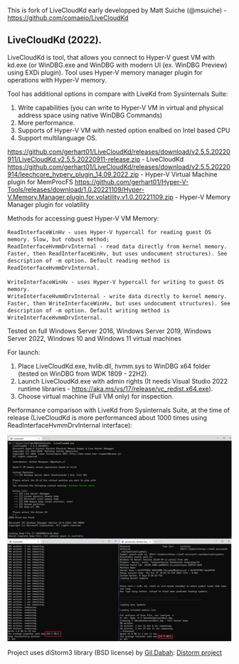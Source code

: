 This is fork of LiveCloudKd early developped by Matt Suiche (@msuiche) - https://github.com/comaeio/LiveCloudKd

## LiveCloudKd (2022).

LiveCloudKd is tool, that allows you connect to Hyper-V guest VM with kd.exe (or WinDBG.exe and WinDBG with modern UI (ex. WinDBG Preview) using EXDi plugin).
Tool uses Hyper-V memory manager plugin for operations with Hyper-V memory.

Tool has additional options in compare with LiveKd from Sysinternals Suite:

1. Write capabilities (you can write to Hyper-V VM in virtual and physical address space using native WinDBG Commands)
2. More performance.
3. Supports of Hyper-V VM with nested option enalbed on Intel based CPU
4. Support multilanguage OS.


https://github.com/gerhart01/LiveCloudKd/releases/download/v2.5.5.20220911/LiveCloudKd.v2.5.5.20220911-release.zip - LiveCloudKd
https://github.com/gerhart01/LiveCloudKd/releases/download/v2.5.5.20220914/leechcore_hyperv_plugin_14.09.2022.zip - Hyper-V Virtual Machine plugin for MemProcFS
https://github.com/gerhart01/Hyper-V-Tools/releases/download/1.0.20221109/Hyper-V.Memory.Manager.plugin.for.volatility.v1.0.20221109.zip - Hyper-V Memory Manager plugin for volatility

Methods for accessing guest Hyper-V VM Memory: 

	ReadInterfaceWinHv - uses Hyper-V hypercall for reading guest OS memory. Slow, but robust method; 
	ReadInterfaceHvmmDrvInternal - read data directly from kernel memory. Faster, then ReadInterfaceWinHv, but uses undocument structures). See description of -m option. Default reading method is ReadInterfaceHvmmDrvInternal.
	
	WriteInterfaceWinHv - uses Hyper-V hypercall for writing to guest OS memory.
	WriteInterfaceHvmmDrvInternal - write data directly to kernel memory. Faster, then WriteInterfaceWinHv, but uses undocument structures). See description of -m option. Default writing method is WriteInterfaceHvmmDrvInternal.
	

Tested on full Windows Server 2016, Windows Server 2019, Windows Server 2022, Windows 10 and Windows 11 virtual machines

For launch:

1. Place LiveCloudKd.exe, hvlib.dll, hvmm.sys to WinDBG x64 folder (tested on WinDBG from WDK 1809 - 22H2).
2. Launch LiveCloudKd.exe with admin rights (It needs Visual Studio 2022 runtime libraries - https://aka.ms/vs/17/release/vc_redist.x64.exe).
3. Choose virtual machine (Full VM only) for inspection.  

Performance comparison with LiveKd from Sysinternals Suite, at the time of release (LiveCloudKd is more performanced about 1000 times using ReadInterfaceHvmmDrvInternal interface):

![](./image02.png)

Project uses diStorm3 library (BSD license) by [Gil Dabah](https://twitter.com/_arkon): [Distorm project](https://github.com/gdabah/distorm)
